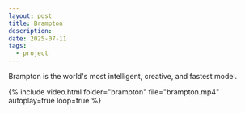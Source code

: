 ```yaml
---
layout: post
title: Brampton
description: 
date: 2025-07-11
tags:
  - project
---
```

Brampton is the world's most intelligent, creative, and fastest model.

{% include video.html 
   folder="brampton" 
   file="brampton.mp4" 
   autoplay=true 
   loop=true %}